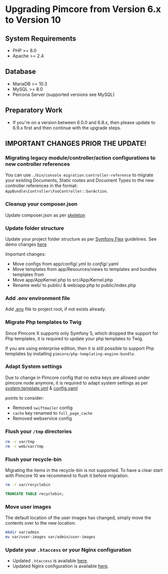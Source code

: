 # Upgrading Pimcore from Version 6.x to Version 10

## System Requirements
 - PHP >= 8.0
 - Apache >= 2.4

## Database
- MariaDB >= 10.3
- MySQL >= 8.0
- Percona Server (supported versions see MySQL)

## Preparatory Work
- If you're on a version between 6.0.0 and 6.8.x, then please update to 6.9.x first and then continue with the upgrade steps.

## IMPORTANT CHANGES PRIOR THE UPDATE!

### Migrating legacy module/controller/action configurations to new controller references
You can use `./bin/console migration:controller-reference` to migrate your existing Documents, Static routes and Document Types to the new controller references in the format: `AppBundle\Controller\FooController::barAction`.

### Cleanup your composer.json
Update composer.json as per [skeleton](https://github.com/pimcore/skeleton/blob/master/composer.json)

### Update folder structure 
Update your project folder structure as per [Symfony Flex](https://symfony.com/doc/current/setup/flex.html) guidelines. See demo changes [here](https://github.com/pimcore/demo/pull/203/files)

Important changes:
- Move configs from app/config/*.yml to config/*.yaml
- Move templates from app/Resources/views to templates and bundles templates from 
- Move app/AppKernel.php to src/App/Kernel.php
- Rename web/ to public/ & web/app.php to public/index.php

### Add .env environment file
Add [.env](https://github.com/pimcore/skeleton/blob/master/.env) file to project root, if not exists already.

### Migrate Php templates to Twig
Since Pimcore X supports only Symfony 5, which dropped the support for Php templates, it is required to update your php templates to Twig. 

If you are using enterprise edition, then it is still possible to support Php templates by installing `pimcore/php-templating-engine-bundle`.

### Adapt System settings
Due to change in Pimcore config that no extra keys are allowed under pimcore node anymore, it is required to adapt system settings as per [system.template.yml](https://github.com/pimcore/demo/blob/master/var/config/system.template.yml) & [config.yaml](https://github.com/pimcore/demo/blob/master/config/config.yaml)

points to consider:
 - Removed `swiftmailer` config 
 - `cache` key renamed to `full_page_cache`
 - Removed webservice config

### Flush your `/tmp` directories
```bash
rm -r var/tmp
rm -r web/var/tmp
```

### Flush your recycle-bin
Migrating the items in the recycle-bin is not supported.
To have a clear start with Pimcore 10 we recommend to flush it before migration.
```bash
rm -r var/recyclebin
```

```sql
TRUNCATE TABLE recyclebin;
```

### Move user images
The default location of the user images has changed, simply move the contents over to the new location: 
```bash
mkdir var/admin
mv var/user-images var/admin/user-images
```

### Update your `.htaccess` or your Nginx configuration
- Updated `.htaccess` is available [here](https://github.com/pimcore/skeleton/blob/master/public/.htaccess). 
- Updated Nginx configuration is available [here](../03_System_Setup_and_Hosting/02_Nginx_Configuration.md). 
